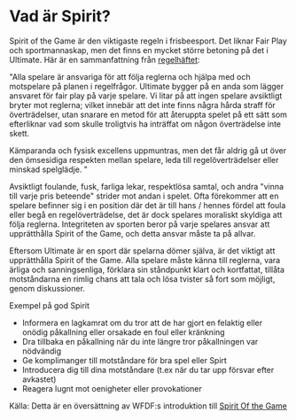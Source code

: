 Vad är Spirit?
==============

Spirit of the Game är den viktigaste regeln i frisbeesport. Det liknar Fair Play och 
sportmannaskap, men det finns en mycket större betoning på det i  Ultimate. Här är en 
sammanfattning från [regelhäftet](http://www.wfdf.org/sports/ultimate):

"Alla spelare är ansvariga för att följa reglerna och hjälpa med och motspelare på planen i regelfrågor. Ultimate bygger på en 
anda som lägger ansvaret för fair play på varje spelare. Vi litar på att ingen 
spelare avsiktligt bryter mot reglerna; vilket innebär att det inte finns några 
hårda straff för överträdelser, utan snarare en metod för att återuppta spelet på ett sätt som 
efterliknar vad som skulle troligtvis ha inträffat om någon överträdelse inte skett.

Kämparanda och fysisk excellens uppmuntras, men det får aldrig gå ut över den ömsesidiga respekten 
mellan spelare, leda till regelöverträdelser eller minskad spelglädje. "

Avsiktligt foulande, fusk, farliga lekar, respektlösa samtal, och andra 
"vinna till varje pris beteende" strider mot andan i spelet. Ofta förekommer att en spelare befinner sig i en 
position där det är till hans / hennes fördel att foula eller begå en regelöverträdelse, det är dock 
spelares moraliskt skyldiga att följa reglerna. Integriteten av sporten beror på varje 
spelares ansvar att upprätthålla Spirit of the Game, och detta ansvar måste ta på allvar.

Eftersom Ultimate är en sport där spelarna dömer själva, är det viktigt att upprätthålla Spirit of the Game. 
Alla spelare måste känna till reglerna, vara ärliga och sanningsenliga, förklara sin ståndpunkt 
klart och kortfattat, tillåta motståndarna en rimlig chans att tala och lösa tvister så 
fort som möjligt, genom diskussioner.

Exempel på god Spirit

* Informera en lagkamrat om du tror att de har gjort en felaktig eller onödig påkallning eller 
orsakade en foul eller kränkning
* Dra tillbaka en påkallning när du inte längre tror påkallningen var nödvändig
* Ge komplimanger till motståndare för bra spel eller Spirt
* Introducera dig till dina motståndare (t.ex när du tar upp försvar efter avkastet)
* Reagera lugnt mot oenigheter eller provokationer

Källa: Detta är en översättning av WFDF:s introduktion till 
[Spirit Of the Game](http://www.wfdf.org/sotg/about-sotg)
